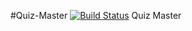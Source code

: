 #Quiz-Master [![Build Status](https://travis-ci.org/JoshLipps/Quiz-Master.svg?branch=master)](https://travis-ci.org/JoshLipps/Quiz-Master)
Quiz Master
